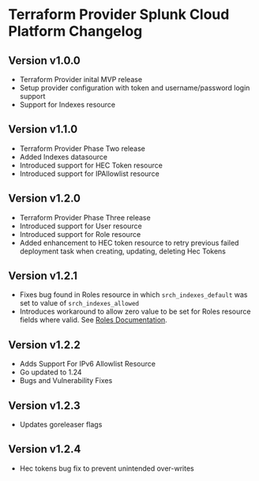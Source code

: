 # Terraform Provider Splunk Cloud Platform Changelog 

## Version v1.0.0
* Terraform Provider inital MVP release
* Setup provider configuration with token and username/password login support 
* Support for Indexes resource 

## Version v1.1.0
* Terraform Provider Phase Two release 
* Added Indexes datasource 
* Introduced support for HEC Token resource 
* Introduced support for IPAllowlist resource 

## Version v1.2.0
* Terraform Provider Phase Three release
* Introduced support for User resource
* Introduced support for Role resource 
* Added enhancement to HEC token resource to retry previous failed deployment task when creating, updating, deleting Hec Tokens

## Version v1.2.1
* Fixes bug found in Roles resource in which `srch_indexes_default` was set to value of `srch_indexes_allowed`
* Introduces workaround to allow zero value to be set for Roles resource fields where valid. See [Roles Documentation](https://registry.terraform.io/providers/splunk/scp/latest/docs/resources/roles).

## Version v1.2.2
* Adds Support For IPv6 Allowlist Resource
* Go updated to 1.24
* Bugs and Vulnerability Fixes

## Version v1.2.3
* Updates goreleaser flags

## Version v1.2.4
* Hec tokens bug fix to prevent unintended over-writes